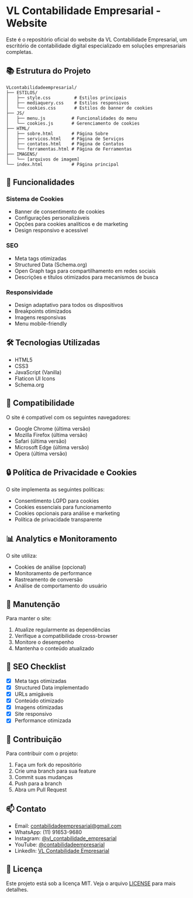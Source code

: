 # VL Contabilidade Empresarial - Website

Este é o repositório oficial do website da VL Contabilidade Empresarial, um escritório de contabilidade digital especializado em soluções empresariais completas.

## 📚 Estrutura do Projeto

```
VLcontabilidadeempresarial/
├── ESTILOS/
│   ├── style.css         # Estilos principais
│   ├── mediaquery.css    # Estilos responsivos
│   └── cookies.css       # Estilos do banner de cookies
├── JS/
│   ├── menu.js          # Funcionalidades do menu
│   └── cookies.js       # Gerenciamento de cookies
├── HTML/
│   ├── sobre.html       # Página Sobre
│   ├── servicos.html    # Página de Serviços
│   ├── contatos.html    # Página de Contatos
│   └── ferramentas.html # Página de Ferramentas
├── IMAGENS/
│   └── [arquivos de imagem]
└── index.html           # Página principal
```

## 🚀 Funcionalidades

### Sistema de Cookies
- Banner de consentimento de cookies
- Configurações personalizáveis
- Opções para cookies analíticos e de marketing
- Design responsivo e acessível

### SEO
- Meta tags otimizadas
- Structured Data (Schema.org)
- Open Graph tags para compartilhamento em redes sociais
- Descrições e títulos otimizados para mecanismos de busca

### Responsividade
- Design adaptativo para todos os dispositivos
- Breakpoints otimizados
- Imagens responsivas
- Menu mobile-friendly

## 🛠️ Tecnologias Utilizadas

- HTML5
- CSS3
- JavaScript (Vanilla)
- Flaticon UI Icons
- Schema.org

## 📱 Compatibilidade

O site é compatível com os seguintes navegadores:
- Google Chrome (última versão)
- Mozilla Firefox (última versão)
- Safari (última versão)
- Microsoft Edge (última versão)
- Opera (última versão)

## 🔒 Política de Privacidade e Cookies

O site implementa as seguintes políticas:
- Consentimento LGPD para cookies
- Cookies essenciais para funcionamento
- Cookies opcionais para análise e marketing
- Política de privacidade transparente

## 📊 Analytics e Monitoramento

O site utiliza:
- Cookies de análise (opcional)
- Monitoramento de performance
- Rastreamento de conversão
- Análise de comportamento do usuário

## 🔧 Manutenção

Para manter o site:
1. Atualize regularmente as dependências
2. Verifique a compatibilidade cross-browser
3. Monitore o desempenho
4. Mantenha o conteúdo atualizado

## 📝 SEO Checklist

- [x] Meta tags otimizadas
- [x] Structured Data implementado
- [x] URLs amigáveis
- [x] Conteúdo otimizado
- [x] Imagens otimizadas
- [x] Site responsivo
- [x] Performance otimizada

## 🤝 Contribuição

Para contribuir com o projeto:
1. Faça um fork do repositório
2. Crie uma branch para sua feature
3. Commit suas mudanças
4. Push para a branch
5. Abra um Pull Request

## 📫 Contato

- Email: contabilidadeempresarial@gmail.com
- WhatsApp: (11) 91653-9680
- Instagram: [@vl_contabilidade_empresarial](https://www.instagram.com/vl_contabilidade_empresarial/)
- YouTube: [@contabilidadeempresarial](https://www.youtube.com/@contabilidadeempresarial)
- LinkedIn: [VL Contabilidade Empresarial](https://www.linkedin.com/company/vl-contabilidade-empresarial)

## 📄 Licença

Este projeto está sob a licença MIT. Veja o arquivo [LICENSE](LICENSE) para mais detalhes.